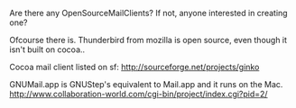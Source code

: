 Are there any OpenSourceMailClients? If not, anyone interested in creating one?

Ofcourse there is. Thunderbird from mozilla is open source, even though it isn't built on cocoa.. 

Cocoa mail client listed on sf: http://sourceforge.net/projects/ginko

GNUMail.app is GNUStep's equivalent to Mail.app and it runs on the Mac. http://www.collaboration-world.com/cgi-bin/project/index.cgi?pid=2/
